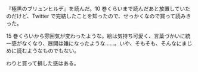 『極黒のブリュンヒルデ』を読んだ。10 巻くらいまで読んだあと放置していたのだけど、Twitter で完結したことを知ったので、せっかくなので買って読みきった。

15 巻くらいから雰囲気が変わったような。絵は気持ち可愛く、言葉づかいに統一感がなくなり、展開は雑になったような……。いや、そもそも、そんなにまじめに読むようなものでもない。

わりと買って損した感はある。
